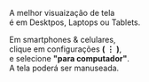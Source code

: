 A melhor visuaização de tela  
é em Desktpos, Laptops ou Tablets.  

Em smartphones & celulares,  
clique em configurações **( ⋮ )**,  
e selecione **"para computador"**.  
A tela poderá ser manuseada.  
